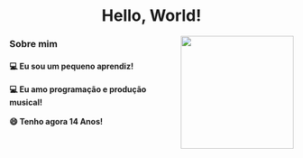 <div align="center">
  <h1>Hello, World!</h1>
  <img align="right" width="200px" src="https://octodex.github.com/images/hula_loop_octodex03.gif">
  <div align="left">
    <h3>Sobre mim</h3>
      <h4>
        💻 Eu sou um pequeno aprendiz!
        <br><br>
        💻 Eu amo programação e produção musical!
        <br><br>
        😄 Tenho agora 14 Anos!
      </h4>
  </div>
</div>
